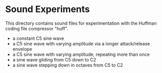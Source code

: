 # Sound Experiments
This directory contains sound files for experimentation with the Huffman coding file compressor "huff".

- a constant C5 sine wave
- a C5 sine wave with varying amplitude via a longer attack/release envelope
- a C5 sine wave with varying amplitude, repeating more than once
- a sine wave gliding from C5 down to C2
- a sine wave stepping down in octaves from C5 to C2